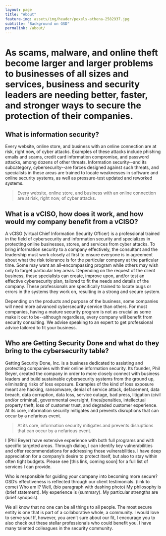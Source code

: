 ```yaml
---
layout: page
title: "About"
feature-img: assets/img/header/pexels-athena-2582937.jpg
subtitle: "Background on GSD"
permalink: /about/
---
```

# As scams, malware, and online theft become larger and larger problems to businesses of all sizes and services, business and security leaders are needing better, faster, and stronger ways to secure the protection of their companies.

## What is information security?
Every website, online store, and business with an online connection are at risk, right now, of cyber attacks. Examples of these attacks include phishing emails and scams, credit card information compromise, and password attacks, among dozens of other threats. Information security--and its subcategory, cybersecurity--are forces designed against such threats, and specialists in these areas are trained to locate weaknesses in software and online security systems, as well as pressure-test updated and reworked systems.

> Every website, online store, and business with an online connection are at risk, right now, of cyber attacks.

## What is a vCISO, how does it work, and how would my company benefit from a vCISO?  

A vCISO (virtual Chief Information Security Officer) is a professional trained in the field of cybersecurity and information security and specializes in protecting online businesses, stores, and services from cyber attacks. To bring information security to a company effectively, the consultant and the leadership must work closely at first to ensure everyone is in agreement about what the risk tolerance is for the particular company at the particular time. Some may want an all-encompassing program while others may wish only to target particular key areas. Depending on the request of the client business, these specialists can create, improve upon, and/or test an effective cybersecurity plan, tailored to fit the needs and details of the company. These professionals are specifically trained to locate bugs or errors in the systems they work on, resulting in a strong and secure system.

Depending on the products and purpose of the business, some companies will need more advanced cybersecurity service than others. For most companies, having a mature security program is not as crucial as some make it out to be--although regardless, every company will benefit from security consulting. We advise speaking to an expert to get professional advice tailored to fit your business.

## Who are Getting Security Done and what do they bring to the cybersecurity table?

Getting Security Done, Inc. is a business dedicated to assisting and protecting companies with their online information security. Its founder, Phil Beyer, created the company in order to more closely connect with business leaders and build sustainable cybersecurity systems from the ground up, eliminating risks of loss exposure. Examples of the kind of loss exposure meant are hacking, ransomware, denial of service attack, defacement, data breach, data corruption, data loss, service outage, bad press, litigation (civil and/or criminal), governmental oversight, fines/penalties, intellectual property theft, loss of customer trust, and degraded customer experience. At its core, information security mitigates and prevents disruptions that can occur by a nefarious event.

> At its core, information security mitigates and prevents disruptions that can occur by a nefarious event.

I (Phil Beyer) have extensive experience with both full programs and with specific targeted areas. Through dialog, I can identify key vulnerabilities and offer recommendations for addressing those vulnerabilities. I have deep appreciation for a company’s desire to protect itself, but also to stay within often tight budgets. Please see [this link, coming soon] for a full list of services I can provide.

Who is responsible for guiding your company into becoming more secure? GSD’s effectiveness is reflected through our client testimonials. (link to come) Who am I?  Well, (bio paragraph with dashing photo) My philosophy is (brief statement). My experience is (summary). My particular strengths are (brief synopsis).  

We all know that no one can be all things to all people. The most secure entity is one that is part of a collaborative whole, a community. I would love to serve you! If, however, you aren’t sure about our fit, I encourage you to also check out these stellar professionals who could benefit you. I have many talented colleagues in the security community.  

